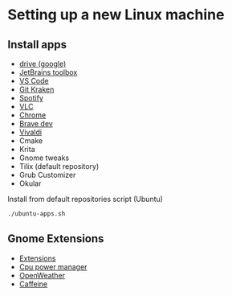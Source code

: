 # Setting up a new Linux machine

## Install apps

* [drive (google)](https://github.com/odeke-em/drive)
* [JetBrains toolbox](https://www.jetbrains.com/toolbox/app/?fromMenu)
* [VS Code](https://code.visualstudio.com/download)
* [Git Kraken](https://www.gitkraken.com/download)
* [Spotify](https://www.spotify.com/nl/download/linux/)
* [VLC](https://www.videolan.org/vlc/)
* [Chrome](https://www.google.com/chrome/)
* [Brave dev](https://brave.com/download-dev/)
* [Vivaldi](https://vivaldi.com/download/)
* Cmake
* Krita
* Gnome tweaks
* Tilix (default repository)
* Grub Customizer
* Okular

Install from default repositories script (Ubuntu)

```bash
./ubuntu-apps.sh
```

## Gnome Extensions

* [Extensions](https://extensions.gnome.org/extension/1036/extensions/)
* [Cpu power manager](https://extensions.gnome.org/extension/945/cpu-power-manager/)
* [OpenWeather](https://extensions.gnome.org/extension/750/openweather/)
* [Caffeine](https://extensions.gnome.org/extension/517/caffeine/)

<!-- 
```bash
bla
``` -->
